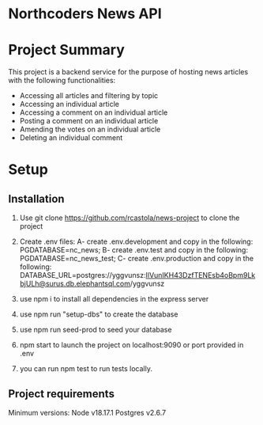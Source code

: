 # Northcoders News API

# Project Summary

This project is a backend service for the purpose of hosting news articles with the following functionalities:

- Accessing all articles and filtering by topic
- Accessing an individual article
- Accessing a comment on an individual article
- Posting a comment on an individual article
- Amending the votes on an individual article
- Deleting an individual comment

# Setup

## Installation

1. Use git clone https://github.com/rcastola/news-project to clone the project
2. Create .env files:
   A- create .env.development and copy in the following: PGDATABASE=nc_news;
   B- create .env.test and copy in the following: PGDATABASE=nc_news_test;
   C- create .env.production and copy in the following:
   DATABASE_URL=postgres://yggvunsz:IlVunIKH43DzfTENEsb4oBpm9LkbjULh@surus.db.elephantsql.com/yggvunsz

3. use npm i to install all dependencies in the express server

4. use npm run "setup-dbs" to create the database

5. use npm run seed-prod to seed your database

6. npm start to launch the project on localhost:9090 or port provided in .env

7. you can run npm test to run tests locally.

## Project requirements

Minimum versions:
Node v18.17.1
Postgres v2.6.7

<!-- A link to the hosted version.
A summary of what the project is.
Clear instructions of how to clone, install dependencies, seed local database, and run tests.
Information about how to create the two .env files.
The minimum versions of Node.js, and Postgres needed to run the project. -->
